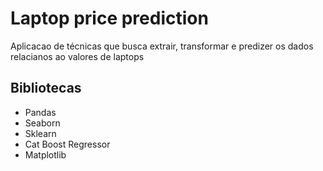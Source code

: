 # Laptop price prediction

Aplicacao de técnicas que busca extrair, transformar e predizer os dados relacianos ao valores de laptops

## Bibliotecas
* Pandas
* Seaborn
* Sklearn
* Cat Boost Regressor
* Matplotlib

## 
